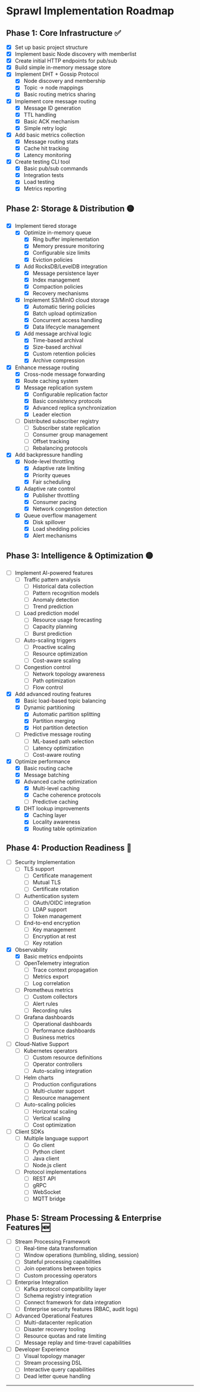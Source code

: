 # Sprawl Implementation Roadmap

## Phase 1: Core Infrastructure ✅
- [x] Set up basic project structure
- [x] Implement basic Node discovery with memberlist
- [x] Create initial HTTP endpoints for pub/sub
- [x] Build simple in-memory message store
- [x] Implement DHT + Gossip Protocol
  - [x] Node discovery and membership
  - [x] Topic → node mappings
  - [x] Basic routing metrics sharing
- [x] Implement core message routing
  - [x] Message ID generation
  - [x] TTL handling
  - [x] Basic ACK mechanism
  - [x] Simple retry logic
- [x] Add basic metrics collection
  - [x] Message routing stats
  - [x] Cache hit tracking
  - [x] Latency monitoring
- [x] Create testing CLI tool
  - [x] Basic pub/sub commands
  - [x] Integration tests
  - [x] Load testing
  - [x] Metrics reporting

## Phase 2: Storage & Distribution 🟡
- [x] Implement tiered storage
  - [x] Optimize in-memory queue
    - [x] Ring buffer implementation
    - [x] Memory pressure monitoring
    - [x] Configurable size limits
    - [x] Eviction policies
  - [x] Add RocksDB/LevelDB integration
    - [x] Message persistence layer
    - [x] Index management
    - [x] Compaction policies
    - [x] Recovery mechanisms
  - [x] Implement S3/MinIO cloud storage
    - [x] Automatic tiering policies
    - [x] Batch upload optimization
    - [x] Concurrent access handling
    - [x] Data lifecycle management
  - [x] Add message archival logic
    - [x] Time-based archival
    - [x] Size-based archival
    - [x] Custom retention policies
    - [x] Archive compression
- [x] Enhance message routing
  - [x] Cross-node message forwarding
  - [x] Route caching system
  - [x] Message replication system
    - [x] Configurable replication factor
    - [x] Basic consistency protocols
    - [x] Advanced replica synchronization
    - [x] Leader election
  - [ ] Distributed subscriber registry
    - [ ] Subscriber state replication
    - [ ] Consumer group management
    - [ ] Offset tracking
    - [ ] Rebalancing protocols
- [x] Add backpressure handling
  - [x] Node-level throttling
    - [x] Adaptive rate limiting
    - [x] Priority queues
    - [x] Fair scheduling
  - [x] Adaptive rate control
    - [x] Publisher throttling
    - [x] Consumer pacing
    - [x] Network congestion detection
  - [x] Queue overflow management
    - [x] Disk spillover
    - [x] Load shedding policies
    - [x] Alert mechanisms

## Phase 3: Intelligence & Optimization 🟡
- [ ] Implement AI-powered features
  - [ ] Traffic pattern analysis
    - [ ] Historical data collection
    - [ ] Pattern recognition models
    - [ ] Anomaly detection
    - [ ] Trend prediction
  - [ ] Load prediction model
    - [ ] Resource usage forecasting
    - [ ] Capacity planning
    - [ ] Burst prediction
  - [ ] Auto-scaling triggers
    - [ ] Proactive scaling
    - [ ] Resource optimization
    - [ ] Cost-aware scaling
  - [ ] Congestion control
    - [ ] Network topology awareness
    - [ ] Path optimization
    - [ ] Flow control
- [x] Add advanced routing features
  - [x] Basic load-based topic balancing
  - [x] Dynamic partitioning
    - [x] Automatic partition splitting
    - [x] Partition merging
    - [x] Hot partition detection
  - [ ] Predictive message routing
    - [ ] ML-based path selection
    - [ ] Latency optimization
    - [ ] Cost-aware routing
- [x] Optimize performance
  - [x] Basic routing cache
  - [x] Message batching
  - [x] Advanced cache optimization
    - [x] Multi-level caching
    - [x] Cache coherence protocols
    - [ ] Predictive caching
  - [x] DHT lookup improvements
    - [x] Caching layer
    - [x] Locality awareness
    - [x] Routing table optimization

## Phase 4: Production Readiness 🔄
- [ ] Security Implementation
  - [ ] TLS support
    - [ ] Certificate management
    - [ ] Mutual TLS
    - [ ] Certificate rotation
  - [ ] Authentication system
    - [ ] OAuth/OIDC integration
    - [ ] LDAP support
    - [ ] Token management
  - [ ] End-to-end encryption
    - [ ] Key management
    - [ ] Encryption at rest
    - [ ] Key rotation
- [x] Observability
  - [x] Basic metrics endpoints
  - [ ] OpenTelemetry integration
    - [ ] Trace context propagation
    - [ ] Metrics export
    - [ ] Log correlation
  - [ ] Prometheus metrics
    - [ ] Custom collectors
    - [ ] Alert rules
    - [ ] Recording rules
  - [ ] Grafana dashboards
    - [ ] Operational dashboards
    - [ ] Performance dashboards
    - [ ] Business metrics
- [ ] Cloud-Native Support
  - [ ] Kubernetes operators
    - [ ] Custom resource definitions
    - [ ] Operator controllers
    - [ ] Auto-scaling integration
  - [ ] Helm charts
    - [ ] Production configurations
    - [ ] Multi-cluster support
    - [ ] Resource management
  - [ ] Auto-scaling policies
    - [ ] Horizontal scaling
    - [ ] Vertical scaling
    - [ ] Cost optimization
- [ ] Client SDKs
  - [ ] Multiple language support
    - [ ] Go client
    - [ ] Python client
    - [ ] Java client
    - [ ] Node.js client
  - [ ] Protocol implementations
    - [ ] REST API
    - [ ] gRPC
    - [ ] WebSocket
    - [ ] MQTT bridge

## Phase 5: Stream Processing & Enterprise Features 🆕
- [ ] Stream Processing Framework
  - [ ] Real-time data transformation
  - [ ] Window operations (tumbling, sliding, session)
  - [ ] Stateful processing capabilities
  - [ ] Join operations between topics
  - [ ] Custom processing operators
- [ ] Enterprise Integration
  - [ ] Kafka protocol compatibility layer
  - [ ] Schema registry integration
  - [ ] Connect framework for data integration
  - [ ] Enterprise security features (RBAC, audit logs)
- [ ] Advanced Operational Features
  - [ ] Multi-datacenter replication
  - [ ] Disaster recovery tooling
  - [ ] Resource quotas and rate limiting
  - [ ] Message replay and time-travel capabilities
- [ ] Developer Experience
  - [ ] Visual topology manager
  - [ ] Stream processing DSL
  - [ ] Interactive query capabilities
  - [ ] Dead letter queue handling
---